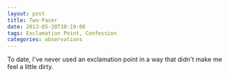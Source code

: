 ```yaml
---
layout: post
title: Two-Facer
date: 2013-05-20T10:19:00
tags: Exclamation Point, Confession
categories: observations
---
```


To date, I've never used an exclamation point in a way that didn't make me feel a little dirty.

